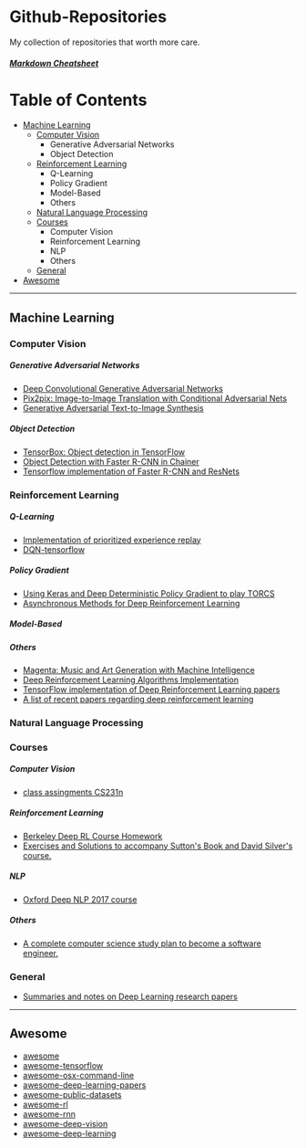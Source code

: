# Github-Repositories
My collection of repositories that worth more care.

##### [Markdown Cheatsheet](https://github.com/adam-p/markdown-here/wiki/Markdown-Cheatsheet)

# Table of Contents
* [Machine Learning](https://github.com/3ammor/Github-Repositories#machine-learning)
  - [Computer Vision](https://github.com/3ammor/Github-Repositories#computer-vision)
    * Generative Adversarial Networks
    * Object Detection
  - [Reinforcement Learning](https://github.com/3ammor/Github-Repositories#reinforcement-learning)
    * Q-Learning
    * Policy Gradient
    * Model-Based
    * Others
  - [Natural Language Processing](https://github.com/3ammor/Github-Repositories#natural-language-processing)
  - [Courses](https://github.com/3ammor/Github-Repositories#courses)
    * Computer Vision
    * Reinforcement Learning
    * NLP
    * Others
  - [General](https://github.com/3ammor/Github-Repositories#general)
* [Awesome](https://github.com/3ammor/Github-Repositories#awesome)
  
***
## Machine Learning

### Computer Vision

##### Generative Adversarial Networks
  * [Deep Convolutional Generative Adversarial Networks](https://github.com/Newmu/dcgan_code)
  * [Pix2pix: Image-to-Image Translation with Conditional Adversarial Nets](https://github.com/affinelayer/pix2pix-tensorflow)
  * [Generative Adversarial Text-to-Image Synthesis](https://github.com/reedscot/icml2016)
##### Object Detection
  * [TensorBox: Object detection in TensorFlow](https://github.com/TensorBox/TensorBox)
  * [Object Detection with Faster R-CNN in Chainer](https://github.com/mitmul/chainer-faster-rcnn)
  * [Tensorflow implementation of Faster R-CNN and ResNets](https://github.com/DeepRNN/object_detection)

### Reinforcement Learning

##### Q-Learning
  * [Implementation of prioritized experience replay](https://github.com/Damcy/prioritized-experience-replay)
  * [DQN-tensorflow](https://github.com/devsisters/DQN-tensorflow)

##### Policy Gradient
  * [Using Keras and Deep Deterministic Policy Gradient to play TORCS](https://github.com/yanpanlau/DDPG-Keras-Torcs)
  * [Asynchronous Methods for Deep Reinforcement Learning](https://github.com/miyosuda/async_deep_reinforce)

##### Model-Based
##### Others
  * [Magenta: Music and Art Generation with Machine Intelligence](https://github.com/tensorflow/magenta)
  * [Deep Reinforcement Learning Algorithms Implementation](https://github.com/only4hj/DeepRL)
  * [TensorFlow implementation of Deep Reinforcement Learning papers](https://github.com/carpedm20/deep-rl-tensorflow)
  * [A list of recent papers regarding deep reinforcement learning](https://github.com/junhyukoh/deep-reinforcement-learning-papers)

### Natural Language Processing

### Courses

##### Computer Vision
  * [class assingments CS231n](https://github.com/cthorey/CS231)
  
##### Reinforcement Learning
  * [Berkeley Deep RL Course Homework](https://github.com/berkeleydeeprlcourse/homework)
  * [Exercises and Solutions to accompany Sutton's Book and David Silver's course.](https://github.com/dennybritz/reinforcement-learning)

##### NLP
  * [Oxford Deep NLP 2017 course](https://github.com/oxford-cs-deepnlp-2017/lectures)

##### Others
  * [A complete computer science study plan to become a software engineer.](https://github.com/jwasham/coding-interview-university)

### General

  * [Summaries and notes on Deep Learning research papers](https://github.com/dennybritz/deeplearning-papernotes)
  
---
## Awesome

  * [awesome](https://github.com/sindresorhus/awesome)
  * [awesome-tensorflow](https://github.com/jtoy/awesome-tensorflow)
  * [awesome-osx-command-line](https://github.com/herrbischoff/awesome-osx-command-line)
  * [awesome-deep-learning-papers](https://github.com/terryum/awesome-deep-learning-papers)
  * [awesome-public-datasets](https://github.com/ChristosChristofidis/awesome-public-datasets)
  * [awesome-rl](https://github.com/aikorea/awesome-rl)
  * [awesome-rnn](https://github.com/kjw0612/awesome-rnn)
  * [awesome-deep-vision](https://github.com/kjw0612/awesome-deep-vision)
  * [awesome-deep-learning](https://github.com/ChristosChristofidis/awesome-deep-learning)
  
  
 